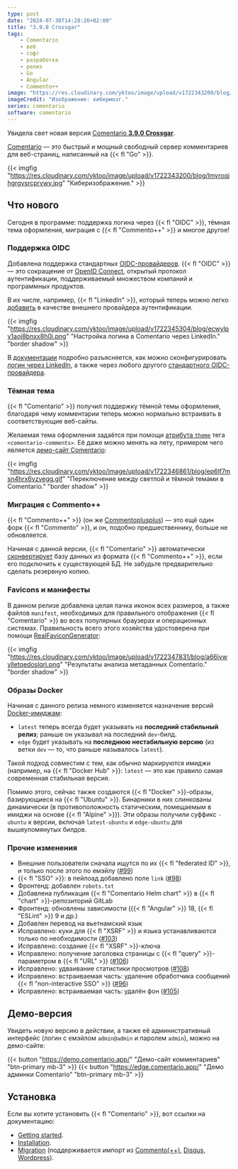 ```yaml
---
type: post
date: "2024-07-30T14:28:26+02:00"
title: "3.9.0 Crossgar"
tags:
    - Comentario
    - веб
    - софт
    - разработка
    - релиз
    - Go
    - Angular
    - Commento++
image: "https://res.cloudinary.com/yktoo/image/upload/v1722343200/blog/lmvroqjhgrgvsrcprvwy.jpg"
imageCredit: "Изображение: кибермозг."
series: comentario
software: comentario
---
```


Увидела свет новая версия [Comentario **3.9.0 Crossgar**](https://gitlab.com/comentario/comentario/-/releases/v3.9.0).

[Comentario](/software/comentario) — это быстрый и мощный свободный сервер комментариев для веб-страниц, написанный на {{< fl "Go" >}}.

{{< imgfig "https://res.cloudinary.com/yktoo/image/upload/v1722343200/blog/lmvroqjhgrgvsrcprvwy.jpg" "Киберизображение." >}}

## Что нового

Сегодня в программе: поддержка логина через {{< fl "OIDC" >}}, тёмная тема оформления, миграция с {{< fl "Commento++" >}} и многое другое!

<!--more-->

### Поддержка OIDC

Добавлена поддержка стандартных [OIDC-провайдеров](https://docs.comentario.app/en/configuration/idps/oidc/). {{< fl "OIDC" >}} — это сокращение от [OpenID Connect](https://openid.net/developers/how-connect-works/), открытый протокол аутентификации, поддерживаемый множеством компаний и программных продуктов.

В их числе, например, {{< fl "LinkedIn" >}}, который теперь можно легко [добавить](https://docs.comentario.app/en/configuration/idps/linkedin/) в качестве внешнего провайдера аутентификации.

{{< imgfig "https://res.cloudinary.com/yktoo/image/upload/v1722345304/blog/ecwylpv1aoj8bnxx8h0i.png" "Настройка логина в Comentario через LinkedIn." "border shadow" >}}

В [документации](https://docs.comentario.app/) подробно разъясняется, как можно сконфигурировать [логин через LinkedIn](https://docs.comentario.app/en/configuration/idps/linkedin/), а также через любого другого [стандартного OIDC-провайдера](https://docs.comentario.app/en/configuration/idps/oidc/).

### Тёмная тема

{{< fl "Comentario" >}} получил поддержку тёмной темы оформления, благодаря чему комментарии теперь можно нормально встраивать в соответствующие веб-сайты.

Желаемая тема оформления задаётся при помощи [атрибута `theme`](https://docs.comentario.app/en/configuration/embedding/comments-tag/theme/) тега `<comentario-comments>`. Её даже можно менять на лету, примером чего является [демо-сайт Comentario](https://demo.comentario.app/):

{{< imgfig "https://res.cloudinary.com/yktoo/image/upload/v1722346861/blog/ep6lf7msn4hrx6vzvegg.gif" "Переключение между светлой и тёмной темами в Comentario." "border shadow" >}}

### Миграция с Commento++

{{< fl "Commento++" >}} (он же [Commentoplusplus](https://github.com/souramoo/commentoplusplus)) — это ещё один форк {{< fl "Commento" >}}, и он, подобно предшественнику, больше не обновляется.

Начиная с данной версии, {{< fl "Comentario" >}} автоматически [сконвертирует](https://docs.comentario.app/en/installation/migration/commento/#commento-1) базу данных из формата {{< fl "Commento++" >}}, если его подключить к существующей БД. Не забудьте предварительно сделать резервную копию.

### Favicons и манифесты

В данном релизе добавлена целая пачка иконок всех размеров, а также файлов `manifest`, необходимых для правильного отображения {{< fl "Comentario" >}} во всех популярных браузерах и операционных системах. Правильность всего этого хозяйства удостоверена при помощи [RealFaviconGenerator](https://realfavicongenerator.net/favicon_checker?protocol=http&site=comentario.app):

{{< imgfig "https://res.cloudinary.com/yktoo/image/upload/v1722347831/blog/a66ivwylletqedoslqri.png" "Результаты анализа метаданных Comentario." "border shadow" >}}

### Образы Docker

Начиная с данного релиза немного изменяется назначение версий [Docker-имиджам](https://docs.comentario.app/en/installation/docker-image/):

* `latest` теперь всегда будет указывать на **последний стабильный релиз**; раньше он указывал на последний `dev`-билд.
* `edge` будет указывать на **последнюю нестабильную версию** (из ветки `dev` — то, что раньше называлось `latest`).

Такой подход совместим с тем, как обычно маркируются имиджи (например, на {{< fl "Docker Hub" >}}: `latest` — это как правило самая современная стабильная версия.

Помимо этого, сейчас также создаются {{< fl "Docker" >}}-образы, базирующиеся на {{< fl "Ubuntu" >}}. Бинарники в них слинкованы динамически (в противоположность статическим, помещаемым в имиджи на основе {{< fl "Alpine" >}}). Эти образы получили суффикс `-ubuntu` к версии, включая `latest-ubuntu` и `edge-ubuntu` для вышеупомянутых билдов.


### Прочие изменения

* Внешние пользователи сначала ищутся по их {{< fl "federated ID" >}}, и только после этого по емэйлу ([#99](https://gitlab.com/comentario/comentario/-/issues/99))
* {{< fl "SSO" >}}: в пейлоад добавлено поле `link` ([#98](https://gitlab.com/comentario/comentario/-/issues/98))
* Фронтенд: добавлен `robots.txt`
* Добавлена публикация {{< fl "Comentario Helm chart" >}} в {{< fl "chart" >}}-репозиторий GitLab
* Фронтенд: обновлены зависимости ({{< fl "Angular" >}} 18, {{< fl "ESLint" >}} 9 и др.)
* Добавлен перевод на вьетнамский язык
* Исправлено: куки для {{< fl "XSRF" >}} и языка устанавливаются только по необходимости ([#103](https://gitlab.com/comentario/comentario/-/issues/103))
* Исправлено: создание {{< fl "XSRF" >}}-ключа
* Исправлено: получение заголовка страницы с {{< fl "query" >}}-параметром в {{< fl "URL" >}} ([#106](https://gitlab.com/comentario/comentario/-/issues/106))
* Исправлено: удваивание статистики просмотров ([#108](https://gitlab.com/comentario/comentario/-/issues/108))
* Исправлено: встраиваемая часть: удаление обработчика сообщений {{< fl "non-interactive SSO" >}} ([#96](https://gitlab.com/comentario/comentario/-/issues/96))
* Исправлено: встраиваемая часть: удалён фон ([#105](https://gitlab.com/comentario/comentario/-/issues/105))

## Демо-версия

Увидеть новую версию в действии, а также её административный интерфейс (логин с емэйлом `admin@admin` и паролем `admin`), можно на демо-сайте:

{{< button "https://demo.comentario.app/" "Демо-сайт комментариев" "btn-primary mb-3" >}}
{{< button "https://edge.comentario.app/" "Демо админки Comentario" "btn-primary mb-3" >}}

## Установка

Если вы хотите установить {{< fl "Comentario" >}}, вот ссылки на документацию:

* [Getting started](https://docs.comentario.app/en/getting-started/).
* [Installation](https://docs.comentario.app/en/installation/).
* [Migration](https://docs.comentario.app/en/installation/migration/) (поддерживается импорт из [Commento(++)](https://docs.comentario.app/en/installation/migration/commento/), [Disqus](https://docs.comentario.app/en/installation/migration/disqus/), [Wordpress](https://docs.comentario.app/en/installation/migration/wordpress/)).
